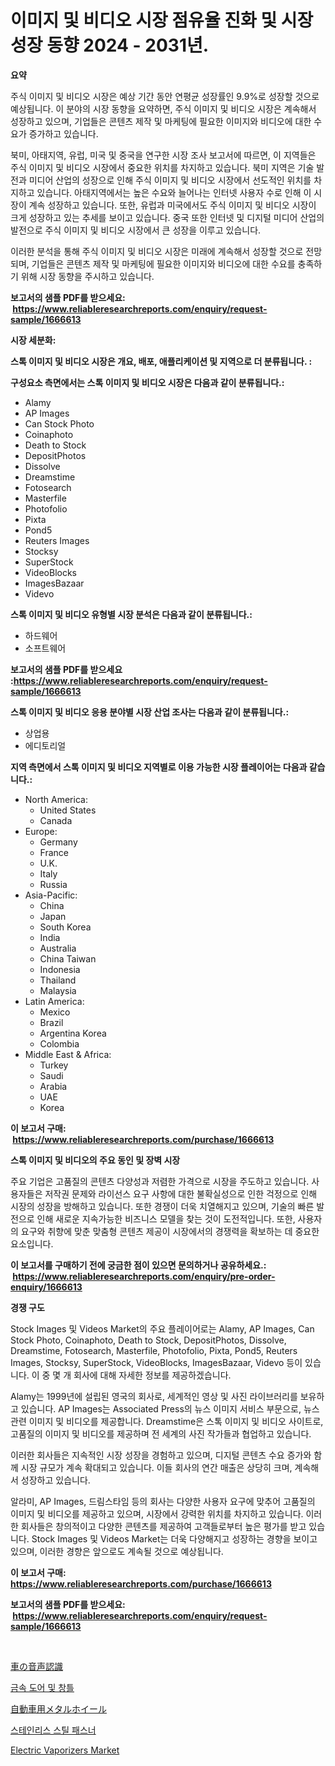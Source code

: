 <p><h1>이미지 및 비디오 시장 점유율 진화 및 시장 성장 동향 2024 - 2031년.</h1></p><p><strong>요약</strong></p>
<p><p>주식 이미지 및 비디오 시장은 예상 기간 동안 연평균 성장률인 9.9%로 성장할 것으로 예상됩니다. 이 분야의 시장 동향을 요약하면, 주식 이미지 및 비디오 시장은 계속해서 성장하고 있으며, 기업들은 콘텐츠 제작 및 마케팅에 필요한 이미지와 비디오에 대한 수요가 증가하고 있습니다. </p><p>북미, 아태지역, 유럽, 미국 및 중국을 연구한 시장 조사 보고서에 따르면, 이 지역들은 주식 이미지 및 비디오 시장에서 중요한 위치를 차지하고 있습니다. 북미 지역은 기술 발전과 미디어 산업의 성장으로 인해 주식 이미지 및 비디오 시장에서 선도적인 위치를 차지하고 있습니다. 아태지역에서는 높은 수요와 늘어나는 인터넷 사용자 수로 인해 이 시장이 계속 성장하고 있습니다. 또한, 유럽과 미국에서도 주식 이미지 및 비디오 시장이 크게 성장하고 있는 추세를 보이고 있습니다. 중국 또한 인터넷 및 디지털 미디어 산업의 발전으로 주식 이미지 및 비디오 시장에서 큰 성장을 이루고 있습니다.</p><p>이러한 분석을 통해 주식 이미지 및 비디오 시장은 미래에 계속해서 성장할 것으로 전망되며, 기업들은 콘텐츠 제작 및 마케팅에 필요한 이미지와 비디오에 대한 수요를 충족하기 위해 시장 동향을 주시하고 있습니다.</p></p>
<p><strong>보고서의 샘플 PDF를 받으세요: &nbsp;<a href="https://www.reliableresearchreports.com/enquiry/request-sample/1666613">https://www.reliableresearchreports.com/enquiry/request-sample/1666613</a></strong></p>
<p><strong>시장 세분화:</strong></p>
<p><strong> 스톡 이미지 및 비디오 시장은 개요, 배포, 애플리케이션 및 지역으로 더 분류됩니다. :</strong></p>
<p><strong>구성요소 측면에서는 스톡 이미지 및 비디오 시장은 다음과 같이 분류됩니다.:</strong></p>
<p><ul><li>Alamy</li><li>AP Images</li><li>Can Stock Photo</li><li>Coinaphoto</li><li>Death to Stock</li><li>DepositPhotos</li><li>Dissolve</li><li>Dreamstime</li><li>Fotosearch</li><li>Masterfile</li><li>Photofolio</li><li>Pixta</li><li>Pond5</li><li>Reuters Images</li><li>Stocksy</li><li>SuperStock</li><li>VideoBlocks</li><li>ImagesBazaar</li><li>Videvo</li></ul></p>
<p><strong> 스톡 이미지 및 비디오 유형별 시장 분석은 다음과 같이 분류됩니다.:</strong></p>
<p><ul><li>하드웨어</li><li>소프트웨어</li></ul></p>
<p><strong>보고서의 샘플 PDF를 받으세요 :<a href="https://www.reliableresearchreports.com/enquiry/request-sample/1666613">https://www.reliableresearchreports.com/enquiry/request-sample/1666613</a></strong></p>
<p><strong> 스톡 이미지 및 비디오 응용 분야별 시장 산업 조사는 다음과 같이 분류됩니다.:</strong></p>
<p><ul><li>상업용</li><li>에디토리얼</li></ul></p>
<p><strong>지역 측면에서 스톡 이미지 및 비디오 지역별로 이용 가능한 시장 플레이어는 다음과 같습니다.:</strong></p>
<p><ul>
    <li>
        North America:
        <ul>
            <li>United States</li>
            <li>Canada</li>
        </ul>
    </li>
    <li>
        Europe:
        <ul>
            <li>Germany</li>
            <li>France</li>
            <li>U.K.</li>
            <li>Italy</li>
            <li>Russia</li>
        </ul>
    </li>
    <li>
        Asia-Pacific:
        <ul>
            <li>China</li>
            <li>Japan</li>
            <li>South Korea</li>
            <li>India</li>
            <li>Australia</li>
            <li>China Taiwan</li>
            <li>Indonesia</li>
            <li>Thailand</li>
            <li>Malaysia</li>
        </ul>
    </li>
    <li>
        Latin America:
        <ul>
            <li>Mexico</li>
            <li>Brazil</li>
            <li>Argentina Korea</li>
            <li>Colombia</li>
        </ul>
    </li>
    <li>
        Middle East & Africa:
        <ul>
            <li>Turkey</li>
            <li>Saudi</li>
            <li>Arabia</li>
            <li>UAE</li>
            <li>Korea</li>
        </ul>
    </li>
    </ul></p>
<p><strong>이 보고서 구매: &nbsp;<a href="https://www.reliableresearchreports.com/purchase/1666613">https://www.reliableresearchreports.com/purchase/1666613</a></strong></p>
<p><strong>스톡 이미지 및 비디오의 주요 동인 및 장벽 시장</strong></p>
<p><p>주요 기업은 고품질의 콘텐츠 다양성과 저렴한 가격으로 시장을 주도하고 있습니다. 사용자들은 저작권 문제와 라이선스 요구 사항에 대한 불확실성으로 인한 걱정으로 인해 시장의 성장을 방해하고 있습니다. 또한 경쟁이 더욱 치열해지고 있으며, 기술의 빠른 발전으로 인해 새로운 지속가능한 비즈니스 모델을 찾는 것이 도전적입니다. 또한, 사용자의 요구와 취향에 맞춘 맞춤형 콘텐츠 제공이 시장에서의 경쟁력을 확보하는 데 중요한 요소입니다.</p></p>
<p><strong>이 보고서를 구매하기 전에 궁금한 점이 있으면 문의하거나 공유하세요.: &nbsp;<a href="https://www.reliableresearchreports.com/enquiry/pre-order-enquiry/1666613">https://www.reliableresearchreports.com/enquiry/pre-order-enquiry/1666613</a></strong></p>
<p><strong>경쟁 구도</strong></p>
<p><p>Stock Images 및 Videos Market의 주요 플레이어로는 Alamy, AP Images, Can Stock Photo, Coinaphoto, Death to Stock, DepositPhotos, Dissolve, Dreamstime, Fotosearch, Masterfile, Photofolio, Pixta, Pond5, Reuters Images, Stocksy, SuperStock, VideoBlocks, ImagesBazaar, Videvo 등이 있습니다. 이 중 몇 개 회사에 대해 자세한 정보를 제공하겠습니다.</p><p>Alamy는 1999년에 설립된 영국의 회사로, 세계적인 영상 및 사진 라이브러리를 보유하고 있습니다. AP Images는 Associated Press의 뉴스 이미지 서비스 부문으로, 뉴스 관련 이미지 및 비디오를 제공합니다. Dreamstime은 스톡 이미지 및 비디오 사이트로, 고품질의 이미지 및 비디오를 제공하며 전 세계의 사진 작가들과 협업하고 있습니다.</p><p>이러한 회사들은 지속적인 시장 성장을 경험하고 있으며, 디지털 콘텐츠 수요 증가와 함께 시장 규모가 계속 확대되고 있습니다. 이들 회사의 연간 매출은 상당히 크며, 계속해서 성장하고 있습니다.</p><p>알라미, AP Images, 드림스타임 등의 회사는 다양한 사용자 요구에 맞추어 고품질의 이미지 및 비디오를 제공하고 있으며, 시장에서 강력한 위치를 차지하고 있습니다. 이러한 회사들은 창의적이고 다양한 콘텐츠를 제공하여 고객들로부터 높은 평가를 받고 있습니다. Stock Images 및 Videos Market는 더욱 다양해지고 성장하는 경향을 보이고 있으며, 이러한 경향은 앞으로도 계속될 것으로 예상됩니다.</p></p>
<p><strong>이 보고서 구매: &nbsp; <a href="https://www.reliableresearchreports.com/purchase/1666613">https://www.reliableresearchreports.com/purchase/1666613</a></strong></p>
<p><strong>보고서의 샘플 PDF를 받으세요: &nbsp;<a href="https://www.reliableresearchreports.com/enquiry/request-sample/1666613">https://www.reliableresearchreports.com/enquiry/request-sample/1666613</a></strong><strong></strong></p>
<p>&nbsp;</p>
<p><p><a href="https://github.com/ihabdkwlxs948/Market-Research-Report-List-1/blob/main/687390115230.md">車の音声認識</a></p><p><a href="https://github.com/Hubertstyenger6685/Market-Research-Report-List-1/blob/main/154914514098.md">금속 도어 및 창틀</a></p><p><a href="https://medium.com/@hazelnutt83/%E8%87%AA%E5%8B%95%E8%BB%8A%E9%87%91%E5%B1%9E%E3%83%9B%E3%82%A4%E3%83%BC%E3%83%AB%E5%B8%82%E5%A0%B4%E5%B1%95%E6%9C%9B-%E7%94%A3%E6%A5%AD%E6%A6%82%E8%A6%81%E3%81%A8%E4%BA%88%E6%B8%AC-2024%E5%B9%B4%E3%81%8B%E3%82%892031%E5%B9%B4-74fe643d7b46">自動車用メタルホイール</a></p><p><a href="https://github.com/hxzi07639916/Market-Research-Report-List-1/blob/main/710383414097.md">스테인리스 스틸 패스너</a></p><p><a href="https://github.com/Paul14Anderson63/Market-Research-Report-List-3/blob/main/electric-vaporizers-market.md">Electric Vaporizers Market</a></p></p>